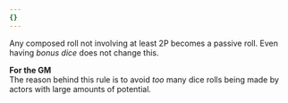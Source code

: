 ```yaml
---
{}
---
```

   
Any composed roll not involving at least 2P becomes a passive roll. Even having *bonus dice* does not change this.   
   
**For the GM**   
The reason behind this rule is to avoid _too_ many dice rolls being made by actors with large amounts of potential.